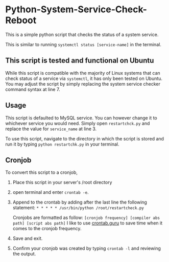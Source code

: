 # Python-System-Service-Check-Reboot

This is a simple python script that checks the status of a system service.

This is similar to running ```systemctl status [service-name]``` in the terminal.

## This script is tested and functional on Ubuntu
While this script is compatible with the majority of Linux systems that can check status of a service via ```systemctl```, it has only been tested on Ubuntu. You may adjust the script by simply replacing the system service checker command syntax at line 7. 

## Usage
This script is defaulted to MySQL service. You can however change it to whichever service you would need. Simply open ```restartchck.py``` and replace the value for ```service_name``` at line 3. 

To use this script, navigate to the directory in which the script is stored and run it by typing ```python restartchk.py``` in your terminal.

## Cronjob
To convert this script to a cronjob,
1. Place this script in your server's /root directory
2. open terminal and enter ```crontab -e```.
3. Append to the crontab by adding after the last line the following statement:
	```* * * * * /usr/bin/python /root/restartcheck.py```

	Cronjobs are formatted as follow: ```[cronjob frequency] [compiler abs path] [script abs path]```
	I like to use [crontab.guru](https://crontab.guru/) to save time when it comes to the cronjob frequency.
4. Save and exit. 
5. Confirm your cronjob was created by typing ```crontab -l``` and reviewing the output.